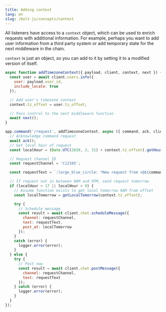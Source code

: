 ```yaml
---
title: Adding context
lang: en
slug: /bolt-js/concepts/context
---
```


All listeners have access to a `context` object, which can be used to enrich requests with additional information. For example, perhaps you want to add user information from a third party system or add temporary state for the next middleware in the chain.

`context` is just an object, so you can add to it by setting it to a modified version of itself.

```javascript
async function addTimezoneContext({ payload, client, context, next }) {
  const user = await client.users.info({
    user: payload.user_id,
    include_locale: true
  });

  // Add user's timezone context
  context.tz_offset = user.tz_offset;

  // Pass control to the next middleware function
  await next();
}

app.command('/request', addTimezoneContext, async ({ command, ack, client, context, logger }) => {
  // Acknowledge command request
  await ack();
  // Get local hour of request
  const localHour = (Date.UTC(2020, 3, 31) + context.tz_offset).getHours();

  // Request channel ID
  const requestChannel = 'C12345';

  const requestText = `:large_blue_circle: *New request from <@${command.user_id}>*: ${command.text}`;

  // If request not in between 9AM and 5PM, send request tomorrow
  if (localHour > 17 || localHour < 9) {
    // Assume function exists to get local tomorrow 9AM from offset
    const localTomorrow = getLocalTomorrow(context.tz_offset);

    try {
      // Schedule message
      const result = await client.chat.scheduleMessage({
        channel: requestChannel,
        text: requestText,
        post_at: localTomorrow
      });
    }
    catch (error) {
      logger.error(error);
    }
  } else {
    try {
      // Post now
      const result = await client.chat.postMessage({
        channel: requestChannel,
        text: requestText
      });
    } catch (error) {
      logger.error(error);
    }
  }
});
```
